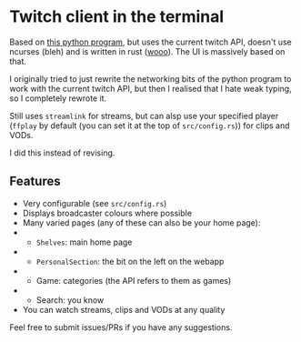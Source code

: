 # Twitch client in the terminal

Based on [this python program](https://gitlab.com/corbie/twitch-curses), but uses the current twitch API,
doesn't use ncurses (bleh) and is written in rust ([wooo](https://youtu.be/sAXZbfLzJUg)). The UI is
massively based on that.

I originally tried to just rewrite the networking bits of the python program to work with the current
twitch API, but then I realised that I hate weak typing, so I completely rewrote it.

Still uses `streamlink` for streams, but can alsp use your specified player (`ffplay` by default (you can
set it at the top of `src/config.rs`)) for clips and VODs.

I did this instead of revising.

## Features

- Very configurable (see `src/config.rs`)
- Displays broadcaster colours where possible
- Many varied pages (any of these can also be your home page):
- - `Shelves`: main home page
- - `PersonalSection`: the bit on the left on the webapp
- - Game: categories (the API refers to them as games)
- - Search: you know
- You can watch streams, clips and VODs at any quality

Feel free to submit issues/PRs if you have any suggestions.
